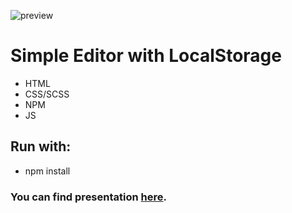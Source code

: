 ![preview](../img/gh.PNG)
# Simple Editor with LocalStorage
- HTML
- CSS/SCSS
- NPM
- JS
## Run with:
- npm install
### You can find presentation [here](pawel-jezior.github.io/simple-editor/).